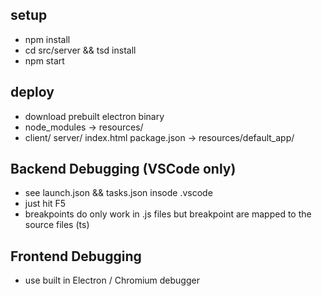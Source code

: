 ## setup
* npm install
* cd src/server && tsd install
* npm start

## deploy
* download prebuilt electron binary
* node_modules -> resources/
* client/ server/ index.html package.json -> resources/default_app/

## Backend Debugging (VSCode only)
* see launch.json && tasks.json insode .vscode
* just hit F5
* breakpoints do only work in .js files but breakpoint are mapped to the source files (ts)

## Frontend Debugging
* use built in Electron / Chromium debugger